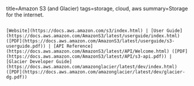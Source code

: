 title=Amazon S3 (and Glacier)
tags=storage, cloud, aws
summary=Storage for the internet.
~~~~~~

[Website](https://docs.aws.amazon.com/s3/index.html) | [User Guide](https://docs.aws.amazon.com/AmazonS3/latest/userguide/index.html) ([PDF](https://docs.aws.amazon.com/AmazonS3/latest/userguide/s3-userguide.pdf)) | [API Reference](https://docs.aws.amazon.com/AmazonS3/latest/API/Welcome.html) ([PDF](https://docs.aws.amazon.com/AmazonS3/latest/API/s3-api.pdf)) | [Glacier Developer Guide](https://docs.aws.amazon.com/amazonglacier/latest/dev/index.html) ([PDF](https://docs.aws.amazon.com/amazonglacier/latest/dev/glacier-dg.pdf))


